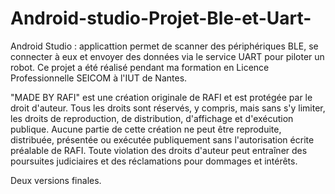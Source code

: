 # Android-studio-Projet-Ble-et-Uart-
Android Studio : applicattion permet de scanner des périphériques BLE, se connecter à eux et envoyer des données via le service UART pour piloter un robot.
Ce projet a été réalisé pendant ma formation en Licence Professionnelle SEICOM à l'IUT de Nantes.


"MADE BY RAFI" est une création originale de RAFI et est protégée par le droit d'auteur. Tous les droits sont réservés, y compris, mais sans s'y limiter, les droits de reproduction, de distribution, d'affichage et d'exécution publique. Aucune partie de cette création ne peut être reproduite, distribuée, présentée ou exécutée publiquement sans l'autorisation écrite préalable de RAFI. Toute violation des droits d'auteur peut entraîner des poursuites judiciaires et des réclamations pour dommages et intérêts.

Deux versions finales.
